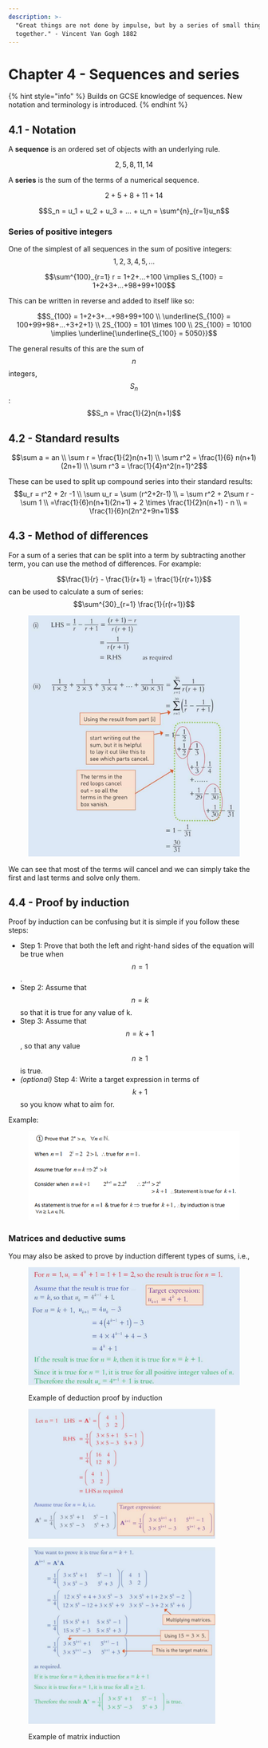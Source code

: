 ```yaml
---
description: >-
  "Great things are not done by impulse, but by a series of small things brought
  together." - Vincent Van Gogh 1882
---
```


# Chapter 4 - Sequences and series

{% hint style="info" %}
Builds on GCSE knowledge of sequences. New notation and terminology is introduced.&#x20;
{% endhint %}

## 4.1 - Notation

A **sequence** is an ordered set of objects with an underlying rule.

$$2,5,8,11,14$$

A **series** is the sum of the terms of a numerical sequence.&#x20;

$$2+5+8+11+14$$

&#x20;$$S_n = u_1 +  u_2 + u_3 + ... + u_n = \sum^{n}_{r=1}u_n$$

### Series of positive integers

One of the simplest of all sequences in the sum of positive integers: $$1,2,3,4,5,...$$

$$\sum^{100}_{r=1} r = 1+2+...+100 \implies S_{100} = 1+2+3+...+98+99+100$$

This can be written in reverse and added to itself like so:

$$S_{100} = 1+2+3+...+98+99+100 \\ \underline{S_{100} = 100+99+98+...+3+2+1} \\ 2S_{100} = 101 \times 100 \\ 2S_{100} = 10100 \implies \underline{\underline{S_{100} = 5050}}$$

The general results of this are the sum of $$n$$ integers, $$S_n$$:\
$$S_n = \frac{1}{2}n(n+1)$$

## 4.2 - Standard results

$$\sum a = an \\ \sum r =  \frac{1}{2}n(n+1) \\ \sum r^2 = \frac{1}{6}  n(n+1)(2n+1) \\ \sum r^3 = \frac{1}{4}n^2(n+1)^2$$&#x20;

These can be used to split up compound series into their standard results:\
$$u_r = r^2 + 2r -1 \\ \sum u_r = \sum (r^2+2r-1) \\ = \sum r^2 + 2\sum r - \sum 1 \\ =\frac{1}{6}n(n+1)(2n+1) + 2 \times \frac{1}{2}n(n+1) - n \\ = \frac{1}{6}n(2n^2+9n+1)$$

## 4.3 - Method of differences

For a sum of a series that can be split into a term by subtracting another term, you can use the method of differences. For example:

$$\frac{1}{r} - \frac{1}{r+1} = \frac{1}{r(r+1)}$$ can be used to calculate a sum of series: $$\sum^{30}_{r=1} \frac{1}{r(r+1)}$$

<figure><img src="../../.gitbook/assets/image (1) (1).png" alt="" width="444"><figcaption></figcaption></figure>

We can see that most of the terms will cancel and we can simply take the first and last terms and solve only them.

## 4.4 - Proof by induction

Proof by induction can be confusing but it is simple if you follow these steps:

* Step 1: Prove that both the left and right-hand sides of the equation will be true when $$n=1$$.
* Step 2: Assume that $$n=k$$ so that it is true for any value of k.
* Step 3: Assume that $$n=k+1$$, so that any value $$n \geq 1$$ is true.
* _(optional)_ Step 4: Write a target expression in terms of $$k+1$$ so you know what to aim for.

Example:

<figure><img src="../../.gitbook/assets/image (2).png" alt=""><figcaption></figcaption></figure>

### Matrices and deductive sums

You may also be asked to prove by induction different types of sums, i.e.,

<figure><img src="../../.gitbook/assets/image (3).png" alt="" width="526"><figcaption><p>Example of deduction proof by induction</p></figcaption></figure>

<figure><img src="../../.gitbook/assets/image (4).png" alt="" width="375"><figcaption></figcaption></figure>

<figure><img src="../../.gitbook/assets/image (5).png" alt="" width="375"><figcaption><p>Example of matrix induction</p></figcaption></figure>
